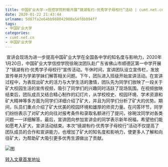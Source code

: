 ```yaml
---
title: 中国矿业大学->信控学院积极开展“镜湖有约·优秀学子母校行”活动 | cumt.net.cn
date: 2020-01-22 21:43:44
urlname: 5d87fa2e64bb988042900a54f8b094ff
tags: 
- 中国矿业大学
categories:
- cumt.net.cn
- 中国矿业大学
---
```

 宣讲会现场为进一步提高中国矿业大学在全国各中学的知名度与影响力，2020年1月20日，中国矿业大学信控学院徐琬汶团队赴广东省佛山市顺德区第一中学开展了“镜湖有约·优秀学子母校行”宣传活动。午休时间，宣讲团队设立宣传栏，发放宣传单并为学弟学妹们解答相关问题。下午，团队进入班级开始宣讲活动。在宣讲过程中，为表现出矿大的活力与大学生活的激情，团队先为同学们放映了一段关于矿大校园生活的宣传视频，吸引了同学们的兴趣同时活跃了现场氛围。在视频放映结束后，团队成员又结合精心制作的幻灯片，从学校校史、校园环境、学术资源和矿大精神等多方面为同学们详细介绍了矿大，并且为同学们分析了矿大的优势。期间，队员们重点介绍了矿大优美的校园环境和雄厚的师资力量。在问答环节，同学们纷纷表示了对矿大的向往对报考条件和录取名额进行了提问，徐琬汶同学对各类问题一一详细解答。最后，宣讲团向参加宣讲会的同学表示新年祝福，希望他们能如愿考入矿大，宣讲活动结束。本次“镜湖有约·优秀学子母校行”活动不仅提高了团队成员的合作和宣讲能力，也增加了矿大的知名度和影响力，使更多人了解和向往矿大，为帮助矿大吸引更多优秀生源做出了贡献。

![图](http://xwzx.cumt.edu.cn/_upload/article/images/ef/4a/6273bb45477e83fb675213972d89/3abfc4be-7ea0-4e6c-85a3-ae692cc14d5b.jpg)

[转入文章首发地址](http://xwzx.cumt.edu.cn/84/13/c523a558099/page.htm)